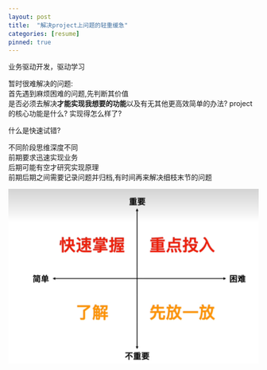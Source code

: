 ```yaml
---
layout: post
title:  "解决project上问题的轻重缓急"
categories: [resume]
pinned: true
---
```

业务驱动开发，驱动学习  

暂时很难解决的问题:  
首先遇到麻烦困难的问题,先判断其价值  
是否必须去解决**才能实现我想要的功能**以及有无其他更高效简单的办法?
project的核心功能是什么?  实现得怎么样了? 

什么是快速试错?  

不同阶段思维深度不同  
前期要求迅速实现业务  
后期可能有空才研究实现原理  
前期后期之间需要记录问题并归档,有时间再来解决细枝末节的问题  


![Alt text](/assets/image-1.png)